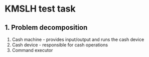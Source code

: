 # KMSLH test task

## 1. Problem decomposition

1. Cash machine - provides input/output and runs the cash device
2. Cash device - responsible for cash operations
3. Command executor


